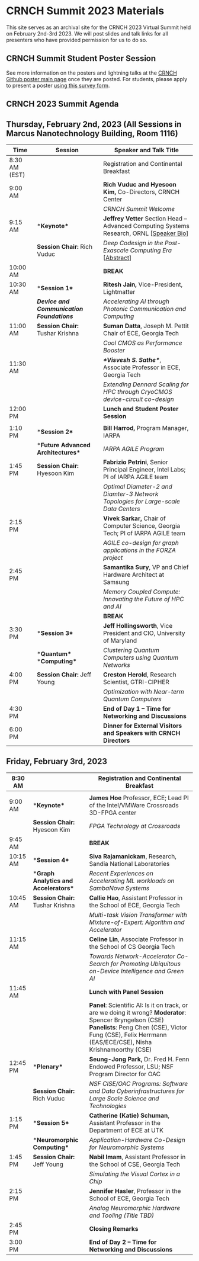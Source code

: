 # CRNCH Summit 2023 Materials

This site serves as an archival site for the CRNCH 2023 Virtual Summit held on February 2nd-3rd 2023.  We will post slides and talk links for all presenters who have provided permission for us to do so. 

## **CRNCH Summit Student Poster Session**

See more information on the posters and lightning talks at the [CRNCH Github poster main page](https://github.com/gt-crnch/crnch-summit-2023/blob/main/crnch-summit-student-poster-session.md) once they are posted. For students, please apply to present a poster [using this survey form](https://gatech.co1.qualtrics.com/jfe/form/SV_4ZmQ7mehWtfLrVA).

## **CRNCH 2023 Summit Agenda**

## Thursday, February 2nd, 2023     (All Sessions in Marcus Nanotechnology Building, Room 1116)

| Time      | **Session**                                    | Speaker and Talk Title |
| ------------- | ------------------------------------------------- | ------------------------------------------------------------ |
| 8:30 AM (EST) |                                                   | Registration and Continental Breakfast                       |
| 9:00 AM       |                                                   | **Rich Vuduc and Hyesoon Kim,** Co-Directors, CRNCH Center   |
|               |                                                   | *CRNCH Summit Welcome*                                       |
| 9:15 AM       | ***Keynote\***                                    | **Jeffrey Vetter**  Section Head – Advanced Computing Systems Research, ORNL  [[Speaker Bio](https://github.com/gt-crnch/crnch-summit-2023/blob/main/presenter-abstracts.md#jv_bio)] |
|               | **Session Chair:**  Rich Vuduc                    | *Deep Codesign in the Post-Exascale Computing Era* [[Abstract](https://github.com/gt-crnch/crnch-summit-2023/blob/main/presenter-abstracts.md#jv_abs)] |
| 10:00 AM      |                                                   | **BREAK**                                                    |
| 10:30 AM      | ***Session 1\***                                  | **Ritesh Jain,** Vice-President, Lightmatter                 |
|               | ***Device and***  ***Communication Foundations*** | *Accelerating AI through Photonic Communication and Computing* |
| 11:00 AM      | **Session Chair:** Tushar Krishna                 | **Suman Datta**, Joseph M. Pettit Chair of ECE, Georgia Tech |
|               |                                                   | *Cool CMOS as Performance Booster*                           |
| 11:30 AM      |                                                   | ***\*Visvesh S. Sathe\****, Associate Professor in ECE, Georgia Tech |
|               |                                                   | *Extending Dennard Scaling for HPC through CryoCMOS device-circuit co-design* |
| 12:00 PM      |                                                   | **Lunch and Student Poster Session**                         |
|               |                                                   |                                                              |
| 1:10 PM       | ***Session 2\***                                  | **Bill Harrod,** Program Manager, IARPA                      |
|               | ***Future Advanced Architectures\***              | *IARPA AGILE Program*                                        |
| 1:45 PM       | **Session Chair:** Hyesoon Kim                    | **Fabrizio Petrini**, Senior Principal Engineer, Intel Labs; PI of IARPA AGILE team |
|               |                                                   | *Optimal Diameter-2 and Diamter-3 Network Topologies for Large-scale Data Centers* |
| 2:15 PM       |                                                   | **Vivek Sarkar,** Chair of Computer Science, Georgia Tech; PI of IARPA AGILE team |
|               |                                                   | *AGILE co-design for graph applications in the FORZA project* |
| 2:45 PM       |                                                   | **Samantika Sury**, VP and Chief Hardware Architect at Samsung |
|               |                                                   | *Memory Coupled Compute: Innovating the Future of HPC and AI* |
|               |                                                   | **BREAK**                                                    |
| 3:30 PM       | ***Session 3\***                                  | **Jeff Hollingsworth**, Vice President and CIO, University of Maryland |
|               | ***Quantum\***  ***Computing\***                  | *Clustering Quantum Computers using Quantum Networks*        |
| 4:00 PM       | **Session Chair:** Jeff Young                     | **Creston Herold**, Research Scientist, GTRI-CIPHER          |
|               |                                                   | *Optimization with Near-term Quantum Computers*              |
| 4:30 PM       |                                                   | **End of Day 1 – Time for Networking and Discussions**       |
| 6:00 PM       |                                                   | **Dinner for External Visitors and Speakers with CRNCH Directors** |

## Friday, February 3rd, 2023   

| 8:30 AM  |                                         | Registration and Continental Breakfast                       |
| -------- | --------------------------------------- | ------------------------------------------------------------ |
|          |                                         |                                                              |
| 9:00 AM  | ***Keynote\***                          | **James Hoe** Professor, ECE; Lead PI of the Intel/VMWare Crossroads 3D-FPGA center |
|          | **Session Chair:** Hyesoon Kim          | *FPGA Technology at Crossroads*                              |
| 9:45 AM  |                                         | **BREAK**                                                    |
| 10:15 AM | ***Session 4\***                        | **Siva Rajamanickam**, Research, Sandia National Laboratories |
|          | ***Graph Analytics and Accelerators\*** | *Recent Experiences on Accelerating ML workloads on SambaNova Systems* |
| 10:45 AM | **Session Chair:** Tushar Krishna       | **Callie Hao**, Assistant Professor in the School of ECE, Georgia Tech |
|          |                                         | *Multi-task Vision Transformer with Mixture-of-Expert: Algorithm and Accelerator* |
| 11:15 AM |                                         | **Celine Lin**, Associate Professor in the School of CS Georgia Tech |
|          |                                         | *Towards Network-Accelerator Co-Search for Promoting Ubiquitous on-Device Intelligence and Green AI* |
| 11:45 AM |                                         | **Lunch with Panel Session**                                 |
|          |                                         | **Panel**: Scientific AI: Is it on track, or are we doing it wrong? **Moderator**: Spencer Bryngelson (CSE) **Panelists**: Peng Chen (CSE), Victor Fung (CSE), Felix Herrmann (EAS/ECE/CSE), Nisha Krishnamoorthy (CSE) |
| 12:45 PM | ***Plenary\***                          | **Seung-Jong Park,** Dr. Fred H. Fenn Endowed Professor, LSU; NSF Program Director for OAC |
|          | **Session Chair:** Rich Vuduc           | *NSF CISE/OAC Programs: Software and Data Cyberinfrastructures for Large Scale Science and*      *Technologies* |
| 1:15 PM  | ***Session 5\***                        | **Catherine (Katie) Schuman**, Assistant Professor in the Department of ECE at UTK |
|          | ***Neuromorphic Computing\***           | *Application-Hardware Co-Design for Neuromorphic Systems*    |
| 1:45 PM  | **Session Chair:** Jeff Young           | **Nabil Imam**, Assistant Professor in the School of CSE, Georgia Tech |
|          |                                         | *Simulating the Visual Cortex in a Chip*                     |
| 2:15 PM  |                                         | **Jennifer Hasler**, Professor in the School of ECE, Georgia Tech |
|          |                                         | *Analog Neuromorphic Hardware and Tooling (Title TBD)*       |
| 2:45 PM  |                                         | **Closing Remarks**                                          |
| 3:00 PM  |                                         | **End of Day 2 – Time for Networking and Discussions**       |
